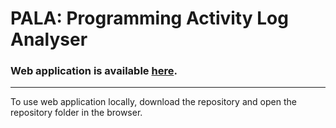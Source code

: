 # PALA: Programming Activity Log Analyser
### Web application is available **[here](https://progtugi.cs.ut.ee/pala/)**. 

---

To use web application locally, download the repository and open the repository folder in the browser.
